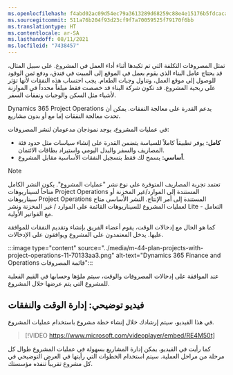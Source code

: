 ```yaml
---
ms.openlocfilehash: f4abd02ac09d54ec79a3613289d68259c88e4e15176b5fdcaca3f99ce90ac91f
ms.sourcegitcommit: 511a76b204f93d23cf9f7a70059525f79170f6bb
ms.translationtype: HT
ms.contentlocale: ar-SA
ms.lasthandoff: 08/11/2021
ms.locfileid: "7438457"
---
```

تمثل المصروفات التكلفة التي تم تكبدها أثناء أداء العمل في المشروع. على سبيل المثال، قد يحتاج عامل البناء الذي يقوم بعمل في الموقع إلى المبيت في فندق، ودفع ثمن الوقود للوصول إلى موقع العمل، وتناول وجبات الطعام. يجب احتساب هذه النفقات لأنها تؤثر على ربحية المشروع. قد تكون شركة البناء قد خصصت فقط مبلغاً محدداً في الموازنة لأشياء مثل السكن والوجبات ونفقات السفر.

Dynamics 365 Project Operations يدعم القدرة على معالجة النفقات. يمكن أن تحدث معالجة النفقات إما مع أو بدون مشاريع.

في عمليات المشروع، يوجد نموذجان مدعومان لنشر المصروفات:

 -  **كامل:** يوفر تطبيقاً كاملاً للسياسة يتضمن القدرة على إنشاء سياسات مثل حدود فئة المصاريف والسفر والبدل اليومي واستيراد بطاقات الائتمان.
 -  **أساسي:** يسمح لك فقط بتسجيل النفقات الأساسية مقابل المشروع.

> [!NOTE]
> تعتمد تجربة المصاريف المتوفرة على نوع نشر "عمليات المشروع". يكون النشر الكامل متاحاً لسيناريوهات Project Operations المستندة إلى الموارد/غير المخزنة أو سيناريوهات Project Operations المستندة إلى أمر الإنتاج. النشر الأساسي متاح لعمليات المشروع للسيناريوهات القائمة على الموارد / غير المخزنة ونشر Lite - التعامل مع الفواتير الأولية.

كما هو الحال مع إدخالات الوقت، يقوم أعضاء الفريق بإنشاء وتقديم النفقات للموافقة عليها. يدخل المعتمدون على المشروع ويوافقون على الإدخالات.

:::image type="content" source="../media/m-44-plan-projects-with-project-operations-11-70133aa3.png" alt-text="Dynamics 365 Finance and Operations قائمة المصروفات":::


عند الموافقة على إدخالات المصروفات والوقت، سيتم ملؤها وحسابها في القيم الفعلية للمشروع التي يتم عرضها خلال المشروع.

## <a name="demo-video-manage-time-and-expenses"></a>فيديو توضيحي: إدارة الوقت والنفقات

في هذا الفيديو، سيتم إرشادك خلال إنشاء خطة مشروع باستخدام عمليات المشروع.

> [!VIDEO https://www.microsoft.com/videoplayer/embed/RE4M50t]

كما رأيت في الفيديو، يمكن إدارة المشاريع بسهولة في عمليات المشروع طوال كل مرحلة من مراحل العملية. سيتم استخدام الخطوات التي رأيتها في العرض التوضيحي في كل مشروع تقريباً تنفذه مؤسستك.
